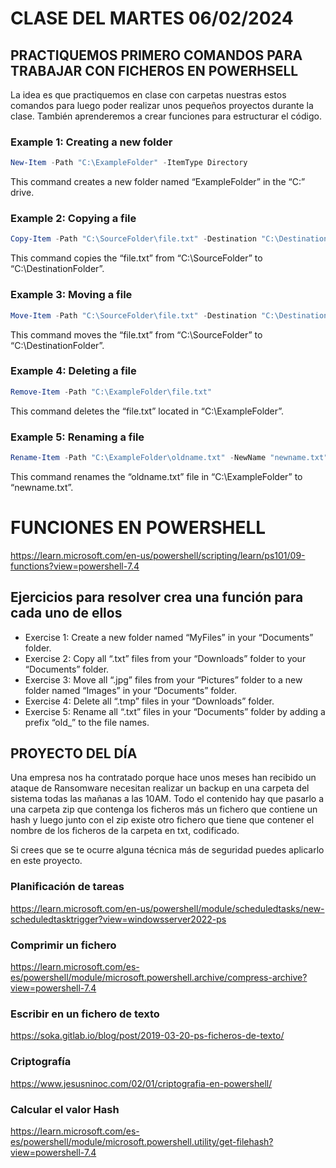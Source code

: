 # CLASE DEL MARTES 06/02/2024

## PRACTIQUEMOS PRIMERO COMANDOS PARA TRABAJAR CON FICHEROS EN POWERHSELL

La idea es que practiquemos en clase con carpetas nuestras estos comandos para luego poder realizar unos
pequeños proyectos durante la clase. También aprenderemos a crear funciones para estructurar el código.

### Example 1: Creating a new folder
```powershell
New-Item -Path "C:\ExampleFolder" -ItemType Directory
```
This command creates a new folder named “ExampleFolder” in the “C:” drive.

### Example 2: Copying a file
```powershell
Copy-Item -Path "C:\SourceFolder\file.txt" -Destination "C:\DestinationFolder\"
```
This command copies the “file.txt” from “C:\SourceFolder” to “C:\DestinationFolder”.

### Example 3: Moving a file
```powershell
Move-Item -Path "C:\SourceFolder\file.txt" -Destination "C:\DestinationFolder\"
```
This command moves the “file.txt” from “C:\SourceFolder” to “C:\DestinationFolder”.

### Example 4: Deleting a file
```powershell
Remove-Item -Path "C:\ExampleFolder\file.txt"
```
This command deletes the “file.txt” located in “C:\ExampleFolder”.

### Example 5: Renaming a file
```powershell
Rename-Item -Path "C:\ExampleFolder\oldname.txt" -NewName "newname.txt"
```
This command renames the “oldname.txt” file in “C:\ExampleFolder” to “newname.txt”.

# FUNCIONES EN POWERSHELL
https://learn.microsoft.com/en-us/powershell/scripting/learn/ps101/09-functions?view=powershell-7.4

## Ejercicios para resolver crea una función para cada uno de ellos
* Exercise 1: Create a new folder named “MyFiles” in your “Documents” folder.
* Exercise 2: Copy all “.txt” files from your “Downloads” folder to your “Documents” folder.
* Exercise 3: Move all “.jpg” files from your “Pictures” folder to a new folder named “Images” in your “Documents” folder.
* Exercise 4: Delete all “.tmp” files in your “Downloads” folder.
* Exercise 5: Rename all “.txt” files in your “Documents” folder by adding a prefix “old_” to the file names.

## PROYECTO DEL DÍA
Una empresa nos ha contratado porque hace unos meses han recibido un ataque de Ransomware necesitan realizar
un backup en una carpeta del sistema todas las mañanas a las 10AM. Todo el contenido hay que pasarlo a una carpeta zip
que contenga los ficheros más  un fichero que contiene un hash y luego junto con el zip existe otro fichero que tiene que contener el nombre de los
ficheros de la carpeta en txt, codificado.

Si crees que se te ocurre alguna técnica más de seguridad puedes aplicarlo en este proyecto.

### Planificación de tareas
https://learn.microsoft.com/en-us/powershell/module/scheduledtasks/new-scheduledtasktrigger?view=windowsserver2022-ps

### Comprimir un fichero
https://learn.microsoft.com/es-es/powershell/module/microsoft.powershell.archive/compress-archive?view=powershell-7.4

### Escribir en un fichero de texto
https://soka.gitlab.io/blog/post/2019-03-20-ps-ficheros-de-texto/

### Criptografía
https://www.jesusninoc.com/02/01/criptografia-en-powershell/

### Calcular el valor Hash
https://learn.microsoft.com/es-es/powershell/module/microsoft.powershell.utility/get-filehash?view=powershell-7.4


